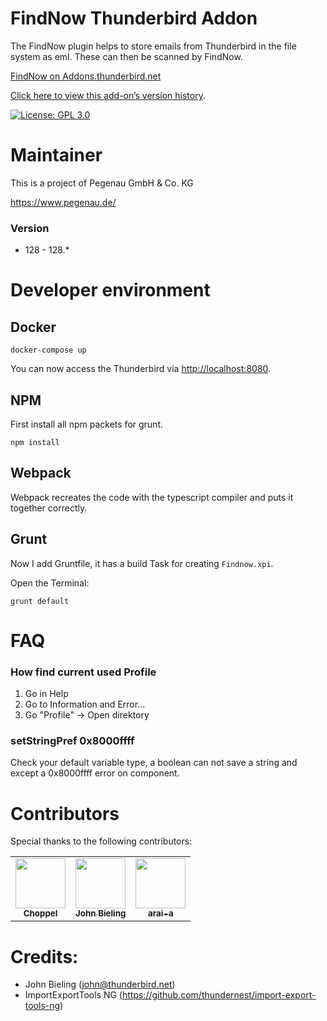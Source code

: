 # FindNow Thunderbird Addon
The FindNow plugin helps to store emails from Thunderbird in the file system as eml. These can then be scanned by FindNow.

[FindNow on Addons.thunderbird.net](https://addons.thunderbird.net/addon/findnow/)

[Click here to view this add-on’s version history](https://addons.thunderbird.net/addon/findnow/versions/).

[![License: GPL 3.0](https://img.shields.io/badge/License-GPL%203.0-red.png)](https://opensource.org/licenses/GPL-3.0)

# Maintainer
This is a project of Pegenau GmbH & Co. KG

https://www.pegenau.de/

### Version
* 128 - 128.*

# Developer environment
## Docker
```shell
docker-compose up
```
You can now access the Thunderbird via [http://localhost:8080](http://localhost:8080).

## NPM
First install all npm packets for grunt.
```shell
npm install
```

## Webpack
Webpack recreates the code with the typescript compiler and puts it together correctly.

## Grunt
Now I add Gruntfile, it has a build Task for creating ```Findnow.xpi```. 

Open the Terminal:
```shell
grunt default
```

# FAQ
### How find current used Profile
1. Go in Help
2. Go to Information and Error...
3. Go "Profile" -> Open direktory


### setStringPref 0x8000ffff
Check your default variable type, a boolean can not save a string and except a 0x8000ffff error on component.

# Contributors

Special thanks to the following contributors:

<!-- prettier-ignore-start -->
<!-- markdownlint-disable -->
<table>
	<tr>
		<td style="text-align: center;">
			<a href="https://github.com/Choppel">
				<img src="https://avatars.githubusercontent.com/u/14126324?v=4" width="80" alt=""/>
				<br /><sub><b>Choppel</b></sub>
			</a>
		</td>
		<td style="text-align: center;">
			<a href="https://github.com/jobisoft">
				<img src="https://avatars.githubusercontent.com/u/5830621?v=4" width="80" alt=""/>
				<br /><sub><b>John Bieling</b></sub>
			</a>
		</td>
		<td style="text-align: center;">
			<a href="https://github.com/arai-a">
				<img src="https://avatars.githubusercontent.com/u/6299746?v=4" width="80" alt=""/>
				<br /><sub><b>arai-a</b></sub>
			</a>
		</td>
	</tr>
</table>
<!-- markdownlint-enable -->
<!-- prettier-ignore-end -->

# Credits:
* John Bieling (john@thunderbird.net)
* ImportExportTools NG (https://github.com/thundernest/import-export-tools-ng)
